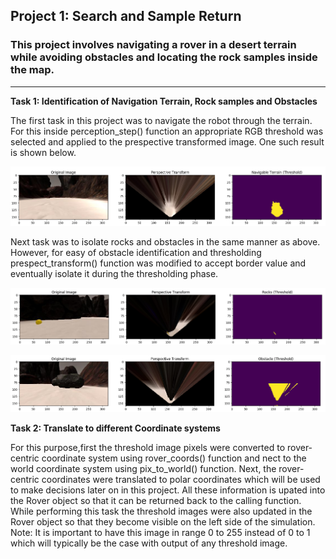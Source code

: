 ## Project 1: Search and Sample Return
### This project involves navigating a rover in a desert terrain while avoiding obstacles and locating the rock samples inside the map.
---

**Task 1: Identification of Navigation Terrain, Rock samples and Obstacles**

The first task in this project was to navigate the robot through the terrain. For this inside perception_step() function an appropriate RGB threshold was selected and applied to the prespective transformed image. One such result is shown below.

![Alt text](./Images/NavigableTerrain.PNG?raw=true "Navigable Terrain")

Next task was to isolate rocks and obstacles in the same manner as above. However, for easy of obstacle identification and thresholding prespect_transform() function was modified to accept border value and eventually isolate it during the thresholding phase.

![Alt text](./Images/Rocks.PNG?raw=true "Rocks")

![Alt text](./Images/Obstacles.PNG?raw=true "Obstacles")

**Task 2: Translate to different Coordinate systems**

For this purpose,first the threshold image pixels were converted to rover-centric coordinate system using rover_coords() function and nect to the world coordinate system using pix_to_world() function. Next, the rover-centric coordinates were translated to polar coordinates which will be used to make decisions later on in this project. All these information is upated into the Rover object so that it can be returned back to the calling function. While performing this task the threshold images were also updated in the Rover object so that they become visible on the left side of the simulation. Note: It is important to have this image in range 0 to 255 instead of 0 to 1 which will typically be the case with output of any threshold image.
